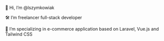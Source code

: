 👋 Hi, I’m @lszymkowiak

🛠️ I’m freelancer full-stack developer

🛒 I’m specializing in e-commerce application based on Laravel, Vue.js and Tailwind CSS
